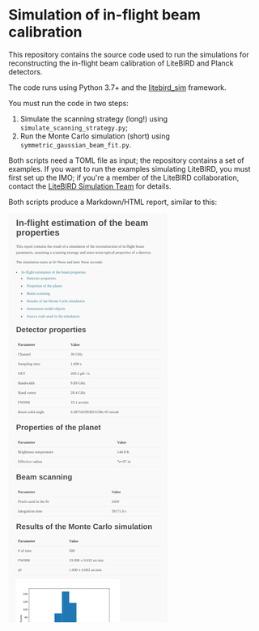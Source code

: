 # Simulation of in-flight beam calibration

This repository contains the source code used to run the simulations
for reconstructing the in-flight beam calibration of LiteBIRD and
Planck detectors.

The code runs using Python 3.7+ and the
[litebird_sim](https://github.com/litebird/litebird_sim) framework.

You must run the code in two steps:

1. Simulate the scanning strategy (long!) using `simulate_scanning_strategy.py`;
2. Run the Monte Carlo simulation (short) using `symmetric_gaussian_beam_fit.py`.

Both scripts need a TOML file as input; the repository contains a set
of examples. If you want to run the examples simulating LiteBIRD, you
must first set up the IMO; if you're a member of the LiteBIRD
collaboration, contact the [LiteBIRD Simulation
Team](mailto:litebird_pipe@db.ipmu.jp) for details.

Both scripts produce a Markdown/HTML report, similar to this:

![](inflight-beam-sample-report.png)

